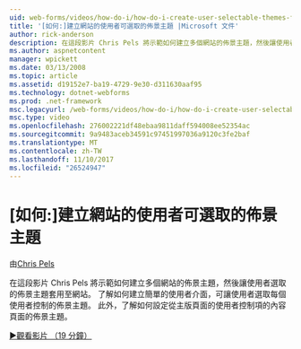 ```yaml
---
uid: web-forms/videos/how-do-i/how-do-i-create-user-selectable-themes-for-a-web-site
title: '[如何:]建立網站的使用者可選取的佈景主題 |Microsoft 文件'
author: rick-anderson
description: 在這段影片 Chris Pels 將示範如何建立多個網站的佈景主題，然後讓使用者選取的佈景主題套用至網站。 請參閱 < 如何...
ms.author: aspnetcontent
manager: wpickett
ms.date: 03/13/2008
ms.topic: article
ms.assetid: d19152e7-ba19-4729-9e30-d311630aaf95
ms.technology: dotnet-webforms
ms.prod: .net-framework
msc.legacyurl: /web-forms/videos/how-do-i/how-do-i-create-user-selectable-themes-for-a-web-site
msc.type: video
ms.openlocfilehash: 276002221df48ebaa9811daff594008ee52354ac
ms.sourcegitcommit: 9a9483aceb34591c97451997036a9120c3fe2baf
ms.translationtype: MT
ms.contentlocale: zh-TW
ms.lasthandoff: 11/10/2017
ms.locfileid: "26524947"
---
```

<a name="how-do-i-create-user-selectable-themes-for-a-web-site"></a>[如何:]建立網站的使用者可選取的佈景主題
====================
由[Chris Pels](https://twitter.com/chrispels)

在這段影片 Chris Pels 將示範如何建立多個網站的佈景主題，然後讓使用者選取的佈景主題套用至網站。 了解如何建立簡單的使用者介面，可讓使用者選取每個使用者控制的佈景主題。 此外，了解如何設定從主版頁面的使用者控制項的內容頁面的佈景主題。

[&#9654;觀看影片 （19 分鐘）](https://channel9.msdn.com/Blogs/ASP-NET-Site-Videos/how-do-i-create-user-selectable-themes-for-a-web-site)
